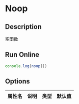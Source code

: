 # Noop

## Description
空函数

## Run Online

<RunCode symbolize="noop-vPsWn1py" :language="ts" :dependency="`
function noop() {}`">

```ts
console.log(noop())
```

</RunCode>

## Options

<div class="utils-table">

| 属性名 | 说明 | 类型 | 默认值 |
| --- | --- | --- | --- |


</div>